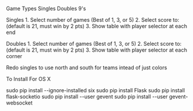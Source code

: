 Game Types
	Singles
	Doubles
	9's

Singles
	1. Select number of games (Best of 1, 3, or 5)
	2. Select score to: (default is 21, must win by 2 pts)
	3. Show table with player selector at each end

Doubles
	1. Select number of games (Best of 1, 3, or 5)
	2. Select score to: (default is 21, must win by 2 pts)
	3. Show table with player selector at each corner

Redo singles to use north and south for teams intead of just colors

To Install For OS X

sudo pip install --ignore-installed six
sudo pip install Flask
sudo pip install flask-socketio
sudo pip install --user gevent
sudo pip install --user gevent-websocket